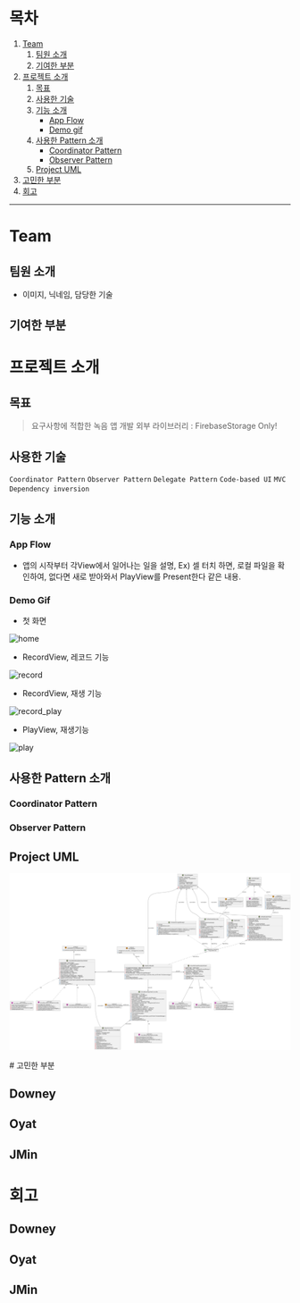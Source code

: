 # 목차
  1. [Team](#Team)
     1. [팀원 소개](#팀원-소개)
     2. [기여한 부분](#기여한-부분)
  2. [프로젝트 소개](#프로젝트-소개)
     1. [목표](#목표)
     2. [사용한 기술](#사용한-기술)
     3. [기능 소개](#기능-소개)
        - [App Flow](#App-Flow)
        - [Demo gif](#Demo-gif)
     4. [사용한 Pattern 소개](#사용한-Pattern-소개)
        - [Coordinator Pattern](#Coordinator-Pattern)
        - [Observer Pattern](#Observer-Pattern)
     5. [Project UML](#Project-UML)
  3. [고민한 부분](#고민한-부분)
  4. [회고](회고)
  
---

# Team
## 팀원 소개 
 - 이미지, 닉네임, 담당한 기술
## 기여한 부분

# 프로젝트 소개
## 목표
> 요구사항에 적합한 녹음 앱 개발
> 외부 라이브러리 : FirebaseStorage Only!
## 사용한 기술
`Coordinator Pattern` `Observer Pattern` `Delegate Pattern`
`Code-based UI` `MVC` `Dependency inversion`
  
## 기능 소개

### App Flow
  - 앱의 시작부터 각View에서 일어나는 일을 설명, Ex) 셀 터치 하면, 로컬 파일을 확인하여, 없다면 새로 받아와서 PlayView를 Present한다 같은 내용.
  
### Demo Gif
  - 첫 화면
  
![home](https://user-images.githubusercontent.com/107861353/177721330-350630d5-0181-4cf3-8406-f78d8d3fe80d.gif)

  - RecordView, 레코드 기능
  
  ![record](https://user-images.githubusercontent.com/107861353/177719683-1ea2ee52-a2c3-45f0-a33e-100c8586421d.gif)

  - RecordView, 재생 기능
  
  ![record_play](https://user-images.githubusercontent.com/107861353/177719711-180019c5-7125-41a3-9645-5f5f9cf2aa8b.gif)

  - PlayView, 재생기능
  
![play](https://user-images.githubusercontent.com/107861353/177719345-d463dba4-3758-4cb7-a02f-4f7dc3eb3b83.gif)

## 사용한 Pattern 소개
### Coordinator Pattern
### Observer Pattern

## Project UML
<p float="left">
  <img src= "./images/uml.png" width="1000" />
</p>
# 고민한 부분

## Downey
## Oyat
## JMin

# 회고

## Downey
## Oyat
## JMin
